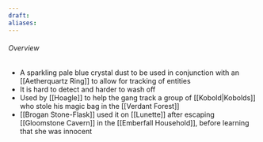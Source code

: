 ```yaml
---
draft: 
aliases:
---
```

###### Overview
- A sparkling pale blue crystal dust to be used in conjunction with an [[Aetherquartz Ring]] to allow for tracking of entities
- It is hard to detect and harder to wash off
- Used by [[Hoagle]] to help the gang track a group of [[Kobold|Kobolds]] who stole his magic bag in the [[Verdant Forest]]
- [[Brogan Stone-Flask]] used it on [[Lunette]] after escaping [[Gloomstone Cavern]] in the [[Emberfall Household]], before learning that she was innocent